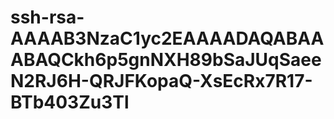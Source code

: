 # ssh-rsa-AAAAB3NzaC1yc2EAAAADAQABAAABAQCkh6p5gnNXH89bSaJUqSaeeN2RJ6H-QRJFKopaQ-XsEcRx7R17-BTb403Zu3Tl